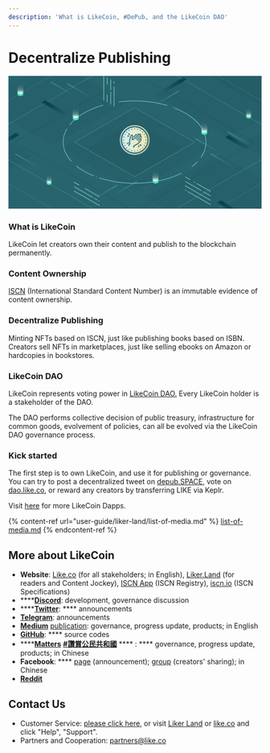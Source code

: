 ```yaml
---
description: 'What is LikeCoin, #DePub, and the LikeCoin DAO'
---
```


# Decentralize Publishing

![](.gitbook/assets/image.png)

### What is LikeCoin

LikeCoin let creators own their content and publish to the blockchain permanently.

### Content Ownership

[ISCN](https://iscn.io) (International Standard Content Number) is an immutable evidence of content ownership.

### Decentralize Publishing

Minting NFTs based on ISCN, just like publishing books based on ISBN.  Creators sell NFTs in marketplaces, just like selling ebooks on Amazon or hardcopies in bookstores.

### LikeCoin DAO

LikeCoin represents voting power in [LikeCoin DAO.](https://dao.like.co/proposals) Every LikeCoin holder is a stakeholder of the DAO.

The DAO performs collective decision of public treasury, infrastructure for common goods, evolvement of policies, can all be evolved via the LikeCoin DAO governance process.

### Kick started

The first step is to own LikeCoin, and use it for publishing or governance.  You can try to post a decentralized tweet on [depub.SPACE](https://depub.space), vote on [dao.like.co](http://dao.like.co), or reward any creators by transferring LIKE via Keplr.

Visit [here](https://about.like.co/apps) for more LikeCoin Dapps. &#x20;



{% content-ref url="user-guide/liker-land/list-of-media.md" %}
[list-of-media.md](user-guide/liker-land/list-of-media.md)
{% endcontent-ref %}

## More about LikeCoin

* **Website**: [Like.co](https://like.co) (for all stakeholders; in English), [Liker.Land](https://liker.land) (for readers and Content Jockey), [ISCN App](https://app.like.co) (ISCN Registry), [iscn.io](https://iscn.io) (ISCN Specifications)
* ****[**Discord**](http://discord.gg/likecoin): development, governance discussion
* ****[**Twitter**](https://twitter.com/likecoin): **** announcements
* [**Telegram**](https://t.me/likecoin): announcements
* [**Medium**](https://medium.com/likecoin) [publication](https://medium.com/likecoin): governance, progress update, products; in English
* [**GitHub**](https://github.com/likecoin): **** source codes
* ****[**Matters**](https://matters.news/tags/VGFnOjgwOTQ) [**#讚賞公民共和國**](https://matters.news/tags/VGFnOjgwOTQ) **** : **** governance, progress update, products; in Chinese
* **Facebook**: **** [page](https://www.facebook.com/Liker.Land/) (announcement); [group](https://www.facebook.com/groups/likecoin) (creators' sharing); in Chinese
* [**Reddit**](https://www.reddit.com/r/LikeCoin/)

## Contact Us

* Customer Service: [please click here](https://go.crisp.chat/chat/embed/?website\_id=5c009125-5863-4059-ba65-43f177ca33f7), or visit [Liker Land](https://liker.land) or [like.co](https://like.co) and click "Help", "Support".
* Partners and Cooperation: [partners@like.co](mailto:partners@like.co)
